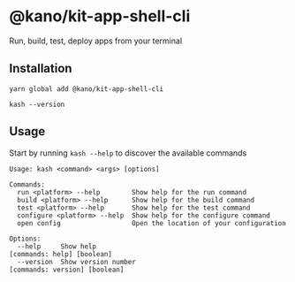 # @kano/kit-app-shell-cli

Run, build, test, deploy apps from your terminal

## Installation

```
yarn global add @kano/kit-app-shell-cli

kash --version
```

## Usage

Start by running `kash --help` to discover the available commands

```
Usage: kash <command> <args> [options]

Commands:
  run <platform> --help        Show help for the run command
  build <platform> --help      Show help for the build command
  test <platform> --help       Show help for the test command
  configure <platform> --help  Show help for the configure command
  open config                  Open the location of your configuration

Options:
  --help     Show help                                                    [commands: help] [boolean]
  --version  Show version number                                       [commands: version] [boolean]
```
